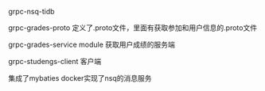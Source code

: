 grpc-nsq-tidb

grpc-grades-proto
定义了.proto文件，里面有获取参加和用户信息的.proto文件

grpc-grades-service module
获取用户成绩的服务端

grpc-studengs-client
客户端

集成了mybaties
docker实现了nsq的消息服务
